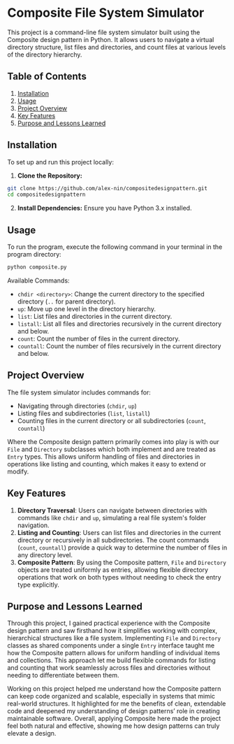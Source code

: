 # Composite File System Simulator

This project is a command-line file system simulator built using the Composite design pattern in Python. It allows users to navigate a virtual directory structure, list files and directories, and count files at various levels of the directory hierarchy.

## Table of Contents
1. [Installation](#installation)
2. [Usage](#usage)
3. [Project Overview](#project-overview)
4. [Key Features](#key-features)
5. [Purpose and Lessons Learned](#purpose-and-lessons-learned)

## Installation

To set up and run this project locally:

1. **Clone the Repository:**  
```bash
git clone https://github.com/alex-nin/compositedesignpattern.git
cd compositedesignpattern
```
2. **Install Dependencies:** Ensure you have Python 3.x installed.

## Usage

To run the program, execute the following command in your terminal in the program directory:

```bash
python composite.py
```

Available Commands:
- `chdir <directory>`: Change the current directory to the specified directory (`..` for parent directory).
- `up`: Move up one level in the directory hierarchy.
- `list`: List files and directories in the current directory.
- `listall`: List all files and directories recursively in the current directory and below.
- `count`: Count the number of files in the current directory.
- `countall`: Count the number of files recursively in the current directory and below.

## Project Overview

The file system simulator includes commands for:
- Navigating through directories (`chdir`, `up`)
- Listing files and subdirectories (`list`, `listall`)
- Counting files in the current directory or all subdirectories (`count`, `countall`)

Where the Composite design pattern primarily comes into play is with our `File` and `Directory` subclasses which both implement and are treated as `Entry` types. This allows uniform handling of files and directories in operations like listing and counting, which makes it easy to extend or modify.

## Key Features

1. **Directory Traversal**: Users can navigate between directories with commands like `chdir` and `up`, simulating a real file system's folder navigation.
2. **Listing and Counting**: Users can list files and directories in the current directory or recursively in all subdirectories. The count commands (`count`, `countall`) provide a quick way to determine the number of files in any directory level.
3. **Composite Pattern**: By using the Composite pattern, `File` and `Directory` objects are treated uniformly as entries, allowing flexible directory operations that work on both types without needing to check the entry type explicitly.

## Purpose and Lessons Learned

Through this project, I gained practical experience with the Composite design pattern and saw firsthand how it simplifies working with complex, hierarchical structures like a file system. Implementing `File` and `Directory` classes as shared components under a single `Entry` interface taught me how the Composite pattern allows for uniform handling of individual items and collections. This approach let me build flexible commands for listing and counting that work seamlessly across files and directories without needing to differentiate between them.

Working on this project helped me understand how the Composite pattern can keep code organized and scalable, especially in systems that mimic real-world structures. It highlighted for me the benefits of clean, extendable code and deepened my understanding of design patterns’ role in creating maintainable software. Overall, applying Composite here made the project feel both natural and effective, showing me how design patterns can truly elevate a design.
